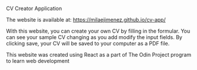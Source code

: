 CV Creator Application

The website is available at: https://milaejimenez.github.io/cv-app/

With this website, you can create your own CV by filling in the formular. You can see your sample CV changing as you add modify the input fields. By clicking save, your CV will be saved to your computer as a PDF file.

This website was created using React as a part of The Odin Project program to learn web development
